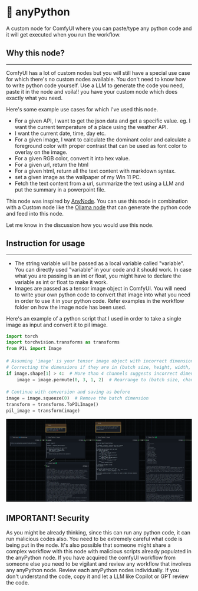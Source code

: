 # 🚀 anyPython

A custom node for ComfyUI where you can paste/type any python code and it will get executed when you run the workflow.

## Why this node?
-----------
ComfyUI has a lot of custom nodes but you will still have a special use case for which there's no custom nodes available. You don't need to know how to write python code yourself. Use a LLM to generate the code you need, paste it in the node and voila!! you have your custom node which does exactly what you need.

Here's some example use cases for which I've used this node.
- For a given API, I want to get the json data and get a specific value. eg. I want the current temperature of a place using the weather API.
- I want the current date, time, day etc.
- For a given image, I want to calculate the dominant color and calculate a foreground color with proper contrast that can be used as font color to overlay on the image.
- For a given RGB color, convert it into hex value.
- For a given url, return the html
- For a given html, return all the text content with markdown syntax.
- set a given image as the wallpaper of my Win 11 PC.
- Fetch the text content from a url, summarize the text using a LLM and put the summary in a powerpoint file.


This node was inspired by [AnyNode](https://github.com/lks-ai/anynode).
You can use this node in combination with a Custom node like the [Ollama node](https://github.com/stavsap/comfyui-ollama) that can generate the python code and feed into this node.

Let me know in the discussion how you would use this node.

## Instruction for usage
-----------
- The string variable will be passed as a local variable called "variable". You can directly used "variable" in your code and it should work. In case what you are passing is an int or float, you might have to declare the variable as int or float to make it work.
- Images are passed as a tensor image object in ComfyUI. You will need to write your own python code to convert that image into what you need in order to use it in your python code. Refer examples in the workflow folder on how the image node has been used.

Here's an example of a python script that I used in order to take a single image as input and convert it to pil image.

```python
import torch
import torchvision.transforms as transforms
from PIL import Image

# Assuming 'image' is your tensor image object with incorrect dimensions
# Correcting the dimensions if they are in (batch size, height, width, channels) format
if image.shape[1] > 4:  # More than 4 channels suggests incorrect dimension order
    image = image.permute(0, 3, 1, 2)  # Rearrange to (batch size, channels, height, width)

# Continue with conversion and saving as before
image = image.squeeze(0)  # Remove the batch dimension
transform = transforms.ToPILImage()
pil_image = transform(image)

```

![ComfyUI anyPython example workflow](/resources/img/comfyUI-anyPython-example-workflow.png)


## IMPORTANT! Security
As you might be already thinking, since this can run any python code, it can run malicious codes also. You need to be extremely careful what code is being put in the node. It's also possible that someone might share a complex workflow with this node with malicious scripts already populated in the anyPython node. If you have acquired the comfyUI workflow from someone else you need to be vigilant and review any workflow that involves any anyPython node. Review each anyPython nodes individually. If you don't understand the code, copy it and let a LLM like Copilot or GPT review the code.

